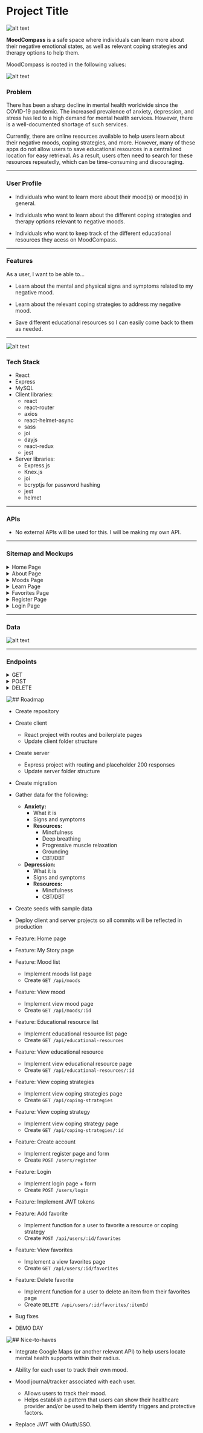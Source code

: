 # Project Title

![alt text](assets/images/mood-compass-banner.png)

**MoodCompass** is a safe space where individuals can learn more about their negative emotional states, as well as relevant coping strategies and therapy options to help them.

MoodCompass is rooted in the following values:

![alt text](assets/images/mood-compass-values.png)

### Problem

There has been a sharp decline in mental health worldwide since the COVID-19 pandemic. The increased prevalence of anxiety, depression, and stress has led to a high demand for mental health services. However, there is a well-documented shortage of such services.

Currently, there are online resources available to help users learn about their negative moods, coping strategies, and more. However, many of these apps do not allow users to save educational resources in a centralized location for easy retrieval. As a result, users often need to search for these resources repeatedly, which can be time-consuming and discouraging.

---

### User Profile

- Individuals who want to learn more about their mood(s) or mood(s) in general.

- Individuals who want to learn about the different coping strategies and therapy options relevant to negative moods.

- Individuals who want to keep track of the different educational resources they acess on MoodCompass.

---

### Features

As a user, I want to be able to...

- Learn about the mental and physical signs and symptoms related to my negative mood.

- Learn about the relevant coping strategies to address my negative mood.

- Save different educational resources so I can easily come back to them as needed.

---

![alt text](assets/images/implementation-banner.png)

### Tech Stack

- React
- Express
- MySQL
- Client libraries:
    - react
    - react-router
    - axios
    - react-helmet-async
    - sass
    - joi
    - dayjs
    - react-redux
    - jest
- Server libraries:
    - Express.js
    - Knex.js
    - joi
    - bcryptjs for password hashing
    - jest
    - helmet

---

### APIs

- No external APIs will be used for this. I will be making my own API.

---

### Sitemap and Mockups

<details>
<summary>Home Page</summary>
<img src="assets/images/mood-compass-homepage.png" alt="home page when not logged in mockup">

Above is an example of the homepage when a user is not logged in. Users will be able to freely navigate the web app without having an account. However, current and future features will require users to have an account.

The homepage will consist of a welcome message, as well as a space for me to put updates (e.g., new added feature). 

I also did some visual chunking for my mockup here:

<h4>Header Component:</h4>
  <details>
    <ul>
      <li>MoodCompass logo</li>
      <li>Navigation bar</li>
        <ul>
          <li>A dropdown menu with links will appear when a user hovers over "Learn".</li>
        </ul>
      <li>Login button</li>
    </ul>
    </details>

<h4>Hero Component:</h4>
  <details>
    <ul>
      <li>Hero image</li>
      <li>MoodCompass catchline</li>
    </ul>
  </details>

<h4>Footer Component:</h4>
  <details>
    <ul>
      <li>Connect</li>
        <ul>
          <li>I will provide ways for users to connect with me.</li>
        </ul>
      <li>MoodCompass logo</li>
    </ul>
  </details>

<h4>Main Body/Content:</h4>
<details>
  This is where the content of each page will be rendered.
</details>

---

<img src="assets/images/mood-compass-loggedin-homepage.png" alt="home page when logged in mockup">

This is an example of what the homepage would look like when a user is signed in. The login button will now say **"Hi, user"**, and the **"Favorites"** link will appear. This feature is only available for users.
</details>

<details>
<summary>About Page</summary>
<img src="assets/images/mood-compass-about-page.png" alt="about page mockup">

This page will provide more information on MoodCompass, such as why it was created, its purpose, values, etc. I will also provide a blurb about myself as well to connect with my users.
</details>

<details>
<summary>Moods Page</summary>
<img src="assets/images/mood-compass-moods-page.png" alt="moods page mockup">

This page will list cards of different moods that users can click to learn more about. For this capstone, I will be working with two moods. I plan on adding more in the future.

<h4>Specific Mood Page Example</h4>
<img src="assets/images/mood-compass-anxiety-page.png" alt="anxiety information page mockup">
</details>

<details>
<summary>Learn Page</summary>

Currently there isn't a "Learn" page since it is a hoverable dropdown menu. This dropdown menu will provide links to two pages: educational resources and coping strategies.

Although not depicted in the mockups, I plan on adding a favorite button or icon on each resource page. Favoriting a resource will add it to a user's favorites list. A modal prompting user registration will be activated if a user attempts to favorite a resource without an account.

<h4>Educational Resources Page</h4>
<img src="assets/images/mood-compass-educational-resources-page.png" alt="educational resources page mockup">

This page display educational resources as cards. The educational resources will provide more information on negative emotional states, as well as health promotion education. Users can click on the card to be redirected to the resource.

<h5>Specific Educational Resource Page</h5>
<img src="assets/images/mood-compass-mind-connection-page.png" alt="mind connection page mockup">

<h4>Coping Strategies Page</h4>
<img src="assets/images/mood-compass-coping-strategies-page.png" alt="coping strategies page mockup">

This page is similar to the educational resource page, but its content differs. Here, users can click on a card to learn more about different coping strategies.

<h5>Specific Coping Strategies Page</h5>
<img src="assets/images/mood-compass-emotion-regulation-page.png" alt="emotion regulation page mockup">
</details>

<details>
<summary>Favorites Page</summary>
<img src="assets/images/mood-compass-favorites-page.png" alt="favorites page mockup">

This page is only accessible to users who are registered and signed it, and therefore will be conditionally rendered. 

This page provides a centralized location for users to revisit to find the list of resources they saved on their account.

Users will have the ability to unfavorite (delete) resources.
</details>

<details>
<summary>Register Page</summary>
<img src="assets/images/mood-compass-register-page.png" alt="register page mockup">

This is a simple page for users to register for an account. In order to register, users will have to complete the form by filling out the username, email, and password input fields.

I am currently undecided on what I want to place on the right. Below are my current ideas for that space:

<ul>
 <li>Image</li>
 <li>Quote</li>
 <li>A blurb about the features users will have access to with an account, <i>albeit it is not a lot at the moment.</i>
</ul>

If I use an image or quote, I would like it to be something empowering.
</details>

<details>
<summary>Login Page</summary>
<img src="assets/images/mood-compass-login-page.png" alt="login page mockup">

This page will allow users to log into the web app with their username and password. Below the login button is an option for users to register for an account if they do not have one yet.

I wanted to keep the register and login page similar. However, the login page will have some kind of welcome back message to the right of the login form.
</details>

---

### Data

![alt text](assets/images/database-table-schema.png)

---

### Endpoints

<details>
<summary>GET</summary><br>

```GET /api/moods```
- Retrieve a list of all available moods

Response body example:
```json
[
  { "id": "1", "name": "Anxiety" },
  { "id": "2", "name": "Depression" },
  { "id": "3", "name": "Stress" }
]
```

---

```GET /api/moods/:id```

- Retrieve detailed information about a specific mood, including its educational resources and coping strategies.

- Parameters:
    - ```id``` (e.g., "1" for anxiety)

Response body example:
```json
{
  "mood": {
    "id": "1",
    "name": "Anxiety",
    "description": "Anxiety is a feeling of worry, nervousness, or unease about something with an uncertain outcome.",
    "educationalResources": [
      {
        "id": "101",
        "title": "Understanding Anxiety",
        "description": "An article explaining what anxiety is, its symptoms, and potential causes.",
        "content": "Full text of the article about understanding anxiety."
      },
      {
        "id": "102",
        "title": "Managing Anxiety",
        "description": "A guide to managing anxiety through various techniques and lifestyle changes.",
        "content": "Detailed guide on techniques to manage anxiety."
      }
    ],
    "copingStrategies": [
      {
        "id": "201",
        "strategy": "Deep Breathing Exercises",
        "description": "A technique to help calm the mind and body through controlled breathing.",
        "content": "Detailed instructions on how to perform deep breathing exercises."
      },
      {
        "id": "202",
        "strategy": "Progressive Muscle Relaxation",
        "description": "A method to reduce muscle tension and anxiety.",
        "content": "Step-by-step guide to practicing progressive muscle relaxation."
      }
    ]
  }
}
```

---

```GET /api/educational/resources```

- Retrieve a list of all educational resources available.

```json
[
  {
    "id": "101",
    "title": "Understanding Anxiety",
    "description": "An article explaining what anxiety is, its symptoms, and potential causes.",
    "content": "Full text of the article about understanding anxiety."
  },
  {
    "id": "102",
    "title": "Managing Anxiety",
    "description": "A guide to managing anxiety through various techniques and lifestyle changes.",
    "content": "Detailed guide on techniques to manage anxiety."
  }
]

```

```GET /api/educational-resources/:id```

- Retrieve detailed information about a specific educational resource.

- Parameters:
    - ```id``` (e.g., 101)

Response body example:
```json
{
  "id": "101",
  "title": "Understanding Anxiety",
  "description": "An article explaining what anxiety is, its symptoms, and potential causes.",
  "content": "Full text of the article about understanding anxiety."
}
```

---

```GET /api/coping-strategies```

- Retrieve a list of all coping strategies

Response body example:
```json
[
  {
    "id": "201",
    "strategy": "Deep Breathing Exercises",
    "description": "A technique to help calm the mind and body through controlled breathing.",
    "content": "Detailed instructions on how to perform deep breathing exercises."
  },
  {
    "id": "202",
    "strategy": "Progressive Muscle Relaxation",
    "description": "A method to reduce muscle tension and anxiety.",
    "content": "Step-by-step guide to practicing progressive muscle relaxation."
  }
]
```

--- 
```GET /api/coping-strategies/:id```

- Retrieve detailed information about a specific coping strategy.

- Parameters:
    - ```id``` (e.g., 201)

Response body example:
```json
{
  "id": "201",
  "strategy": "Deep Breathing Exercises",
  "description": "A technique to help calm the mind and body through controlled breathing.",
  "content": "Detailed instructions on how to perform deep breathing exercises."
}
```

---

```GET /api/users/:id/favorites```

- Retrieve all saved items for the user

- Parameters:
    - ```id``` (user id)

Response body example:
```json
[
  {
    "id": "101",
    "type": "educational-resource",  // or "coping-strategy"
    "title": "Understanding Anxiety",  // Relevant for educational resources
    "strategy": "Deep Breathing Exercises",  // Relevant for coping strategies
    "description": "An article explaining what anxiety is.",  // Relevant for educational resources
    "content": "Full text of the article about understanding anxiety.",  // Relevant for educational resources
    "savedAt": "2024-09-09T12:00:00Z"
  },
  {
    "id": "202",
    "type": "coping-strategy",
    "strategy": "Progressive Muscle Relaxation",
    "description": "A method to reduce muscle tension and anxiety.",
    "content": "Step-by-step guide to practicing progressive muscle relaxation.",
    "savedAt": "2024-09-10T15:30:00Z"
  }
]
```
</details>

<details>
<summary>POST</summary><br>

```POST /api/users/register```

- Create a new user account

Request body example:
```json
{
  "username": "user123",
  "email": "user@example.com",
  "password": "securepassword"
}
```

Response body example:
```json
{
  "message": "User registered successfully.",
  "user": {
    "id": "123",
    "username": "user123",
    "email": "user@example.com"
  }
}
```

---

```POST /api/users/login```

- Authenticate a user and return a token

Request body example:
```json
{
  "email": "user@example.com",
  "password": "securepassword"
}
```

Response body example:
```json
{
  "message": "Login successful.",
  "token": "jwt-token-here",
  "user": {
    "id": "123",
    "username": "user123",
    "email": "user@example.com"
  }
}
```

---

```POST /api/users/:id/favorites```

- Saves a resource or coping strategy to the user's favorites

- Parameters:
    - ```id``` (user id)

Request body example:
```json
{
  "type": "educational-resource",  // or "coping-strategy"
  "itemId": "101"  // ID of the resource or strategy to be saved
}
```

Response body example:
```json
{
  "message": "Item saved successfully.",
  "savedItem": {
    "id": "101",
    "type": "educational-resource",  // or "coping-strategy"
    "title": "Understanding Anxiety",  // Relevant for educational resources
    "strategy": "Deep Breathing Exercises",  // Relevant for coping strategies
    "description": "An article explaining what anxiety is.",  // Relevant for educational resources
    "content": "Full text of the article about understanding anxiety."  // Relevant for educational resources
  }
}
```
</details>

<details>
  <summary>DELETE</summary><br>

```DELETE /api/users/:id/favorites/:itemId```

- Deletes a specific item from the user's favorites

- Parameters:
    - ```id``` (user id)
    - ```itemId``` (id of the item to be remvoed)

Request body example:
```json
{
  "type": "educational-resource"  // or "coping-strategy"
}
```

Response body example:
```json
{
  "message": "Item removed from favorites."
}
```
</details>


![## Roadmap](assets/images/roadmap-banner.png)

- Create repository

- Create client
    - React project with routes and boilerplate pages
    - Update client folder structure

- Create server
    - Express project with routing and placeholder 200 responses
    - Update server folder structure

- Create migration

- Gather data for the following:

    - **Anxiety:**
        - What it is
        - Signs and symptoms
        - **Resources:**
            - Mindfulness
            - Deep breathing
            - Progressive muscle relaxation
            - Grounding
            - CBT/DBT
    - **Depression:**
        - What it is
        - Signs and symptoms
        - **Resources:**
            - Mindfulness
            - CBT/DBT

- Create seeds with sample data

- Deploy client and server projects so all commits will be reflected in production

- Feature: Home page

- Feature: My Story page

- Feature: Mood list
    - Implement moods list page
    - Create ```GET /api/moods```

- Feature: View mood
    - Implement view mood page
    - Create ```GET /api/moods/:id```

- Feature: Educational resource list
    - Implement educational resource list page
    - Create ```GET /api/educational-resources```

- Feature: View educational resource
    - Implement view educational resource page
    - Create ```GET /api/educational-resources/:id```

- Feature: View coping strategies
    - Implement view coping strategies page
    - Create ```GET /api/coping-strategies```

- Feature: View coping strategy
    - Implement view coping strategy page
    - Create ```GET /api/coping-strategies/:id```


- Feature: Create account
    - Implement register page and form
    - Create ```POST /users/register```

- Feature: Login
    - Implement login page + form
    - Create ```POST /users/login``` 

- Feature: Implement JWT tokens

- Feature: Add favorite
    - Implement function for a user to favorite a resource or coping strategy
    - Create ```POST /api/users/:id/favorites```

- Feature: View favorites
    - Implement a view favorites page
    - Create ```GET /api/users/:id/favorites```

- Feature: Delete favorite
    - Implement function for a user to delete an item from their favorites page
    - Create ```DELETE /api/users/:id/favorites/:itemId```

- Bug fixes

- DEMO DAY

![## Nice-to-haves](assets/images/nice-to-haves-banner.png)

- Integrate Google Maps (or another relevant API) to help users locate mental health supports within their radius.

- Ability for each user to track their own mood.

- Mood journal/tracker associated with each user.
    - Allows users to track their mood.
    - Helps establish a pattern that users can show their healthcare provider and/or be used to help them identify triggers and protective factors.

- Replace JWT with OAuth/SSO.